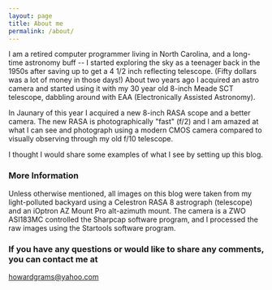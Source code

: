 ```yaml
---
layout: page
title: About me
permalink: /about/
---
```


I am a retired computer programmer living in North Carolina, and a long-time astronomy buff -- I started exploring the sky as a teenager back in the 1950s after saving up to get a 4 1/2 inch reflecting telescope. (Fifty dollars was a lot of money in those days!) About two years ago I acquired an astro camera and started using it with my 30 year old 8-inch Meade SCT telescope, dabbling around with EAA (Electronically Assisted Astronomy).

In Jaunary of this year I acquired a new 8-inch RASA scope and a better camera.  The new RASA is photographically "fast" (f/2) and I am amazed at what I can see and photograph using a modern CMOS camera compared to visually observing through my old f/10 telescope.

I thought I would share some examples of what I see by setting up this blog.

### More Information

Unless otherwise mentioned, all images on this blog were taken from my light-polluted backyard using a Celestron RASA 8 astrograph (telescope) and an iOptron AZ Mount Pro alt-azimuth mount. The camera is a ZWO ASI183MC controlled the Sharpcap software program, and I processed the raw images using the Startools software program.

### If you have any questions or would like to share any comments, you can contact me at

[howardgrams@yahoo.com](mailto:howardgrams@yahoo.com)